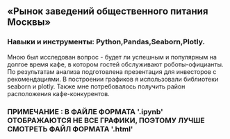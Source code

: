 ## «Рынок заведений общественного питания Москвы»


### Навыки и инструменты: Python,Pandas,Seaborn,Plotly.

Мною был исследован вопрос - будет ли успешным и популярным на долгое время кафе, в
котором гостей обслуживают роботы-официанты. По результатам анализа подготовлена
презентация для инвесторов с рекомендациями. В построении графиков я использовали
библиотеки seaborn и plotly. Также мне потребовалось получить район расположения
кафе-конкурентов. 

### ПРИМЕЧАНИЕ : В ФАЙЛЕ ФОРМАТА '.ipynb' ОТОБРАЖАЮТСЯ НЕ ВСЕ ГРАФИКИ, ПОЭТОМУ ЛУЧШЕ СМОТРЕТЬ ФАЙЛ ФОРМАТА '.html'

